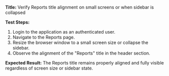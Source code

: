 **Title:** Verify Reports title alignment on small screens or when sidebar is collapsed

**Test Steps:**
1. Login to the application as an authenticated user.
2. Navigate to the Reports page.
3. Resize the browser window to a small screen size or collapse the sidebar.
4. Observe the alignment of the "Reports" title in the header section.

**Expected Result:**
The Reports title remains properly aligned and fully visible regardless of screen size or sidebar state.